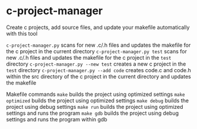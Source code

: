 # c-project-manager

Create c projects, add source files, and update your makefile automatically with this tool

`c-project-manager.py` scans for new .c/.h files and updates the makefile for the c project in the current directory
`c-project-manager.py test` scans for new .c/.h files and updates the makefile for the c project in the `test` directory
`c-project-manager.py --new test` creates a new c project in the `test` directory
`c-project-manager.py --add code` creates code.c and code.h within the src directory of the c project in the current directory and updates the makefile

Makefile commands
`make` builds the project using optimized settings
`make optimized` builds the project using optimized settings
`make debug` builds the project using debug settings
`make run` builds the project using optimized settings and runs the program
`make gdb` builds the project using debug settings and runs the program within gdb